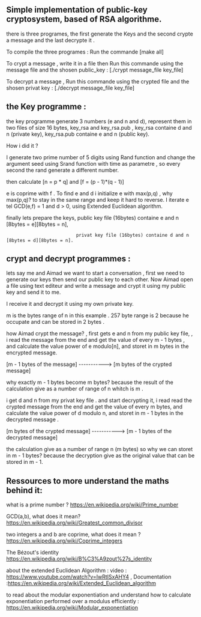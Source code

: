## Simple implementation of  public-key cryptosystem, based of RSA algorithme.
there is three programes, the first generate the Keys and the second crypte a message and the last decrypte it .

To compile the three programes : Run the commande [make all]

To crypt a message , write it in a file then Run this commande using the message file and the shosen public_key : [./crypt message_file key_file]

To decrypt a message , Run this commande using the crypted file and the shosen privat key : [./decrypt message_file key_file]

## the Key programme :
the key programme generate 3 numbers (e and n and d), represent them in two files of size 16 bytes, key_rsa and key_rsa.pub , key_rsa containe d and n (private key), key_rsa.pub containe e and n (public key).

How i did it ?

I generate two prime number of 5 digits using Rand function and change the argument seed using Srand function with time as parametre , so every second the rand generate a different number.

then calculate [n = p * q] and [f = (p - 1)*(q - 1)]

e is coprime with f . To find e and d i initialize e with max(p,q) , why max(p,q)? to stay in the same range and keep it hard to reverse. I iterate e tel GCD(e,f) = 1 and d > 0,  using Extended Euclidean algorithm.

finally lets prepare the keys, public key file (16bytes) containe e and n [8bytes = e][8bytes = n],

                              privat key file (16bytes) containe d and n [8bytes = d][8bytes = n].

## crypt and decrypt programmes : 
lets say me and Aimad we want to start a conversation , first we need to generate our keys then send our public key to each other. 
Now Aimad open a file using text editeur and write a message and crypt it using my public key and send it to me.

I receive it and decrypt it using my own private key.

m is the bytes range of n in this example . 257 byte range is 2 because he occupate and can be stored in 2 bytes .

how Aimad crypt the message? , first gets e and n from my public key file, , i read the message from the end and get the value of every m - 1 bytes , and calculate the value power of e modulo[n], and storet in m bytes in the encrypted message.

[m - 1 bytes of the message] -----------> [m bytes of the crypted message]

why exactly m - 1 bytes become m bytes? because the result of the calculation give as a number of range of n whitch is m .

i get d and n from my privat key file . and start decrypting it, i read read the crypted message from the end and get the value of every m bytes, and calculate the value power of d modulo n, and storet in m - 1 bytes in the decrypted message .

[m bytes of the crypted message] -----------> [m - 1 bytes of the decrypted message]

the calculation give as a number of range n (m bytes) so why we can storet in m - 1 bytes? because the decryption give as the original value that can be stored in m - 1.

## Ressources to more understand the maths behind it:

what is a prime number ? https://en.wikipedia.org/wiki/Prime_number 

GCD(a,b), what does it mean? https://en.wikipedia.org/wiki/Greatest_common_divisor

two integers a and b are coprime, what does it mean ? https://en.wikipedia.org/wiki/Coprime_integers

The Bézout's identity  https://en.wikipedia.org/wiki/B%C3%A9zout%27s_identity

about the extended Euclidean Algorithm : video : https://www.youtube.com/watch?v=IwRtISxAHY4 , Documentation :https://en.wikipedia.org/wiki/Extended_Euclidean_algorithm

to read about the modular exponentiation and understand how to calculate exponentiation performed over a modulus efficiently : https://en.wikipedia.org/wiki/Modular_exponentiation



